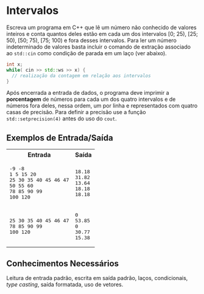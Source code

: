 # Intervalos

Escreva um programa em C++ que lê um número não conhecido de valores inteiros e conta quantos deles estão em cada um dos intervalos \[0; 25), \[25; 50), \[50; 75), \[75; 100) 
e fora desses intervalos. Para ler um número indeterminado de valores basta incluir o comando de extração associado ao `std::cin` como condição de parada em um laço (ver abaixo).
```c++
int x;
while( cin >> std::ws >> x) {
  // realização da contagem em relação aos intervalos
}
```
Após encerrada a entrada de dados, o programa deve imprimir a **porcentagem** de números para cada um dos quatro intervalos e de números fora deles, nessa ordem, um por linha 
e representados com quatro casas de precisão. Para definir a precisão use a função `std::setprecision(4)` antes do uso do `cout`.

## Exemplos de Entrada/Saída

<table>
  <tr>
    <th>Entrada</th> <th>Saída</th>
  </tr>
  <tr>
    <td>
<pre>
-9 -8
1 5 15 20
25 30 35 40 45 46 47
50 55 60
78 85 90 99
100 120
</pre>
    </td>
    <td>
<pre>
18.18
31.82
13.64
18.18
18.18
</pre>
    </td>
  </tr>
    <tr>
    <td>
<pre>
25 30 35 40 45 46 47
78 85 90 99
100 120
</pre>
    </td>
    <td>
<pre>
0
53.85
0
30.77
15.38
</pre>
    </td>
  </tr>
</table>

## Conhecimentos Necessários

Leitura de entrada padrão, escrita em saída padrão, laços, condicionais, _type casting_, saída formatada, uso de vetores.
